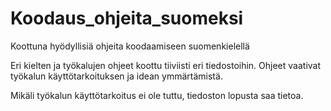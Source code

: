 # Koodaus_ohjeita_suomeksi
Koottuna hyödyllisiä ohjeita koodaamiseen suomenkielellä

Eri kielten ja työkalujen ohjeet koottu tiiviisti eri tiedostoihin. Ohjeet vaativat työkalun käyttötarkoituksen ja idean ymmärtämistä.

Mikäli työkalun käyttötarkoitus ei ole tuttu, tiedoston lopusta saa tietoa.
